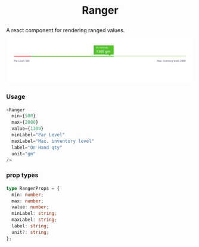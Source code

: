 # <p align="center">Ranger</p>

A react component for rendering ranged values.

![scrot](ranger.png)

### Usage

```js
<Ranger
  min={500}
  max={2000}
  value={1300}
  minLabel="Par Level"
  maxLabel="Max. inventory level"
  label="On Hand qty"
  unit="gm"
/>
```

### prop types

```typescript
type RangerProps = {
  min: number;
  max: number;
  value: number;
  minLabel: string;
  maxLabel: string;
  label: string;
  unit?: string;
};
```
